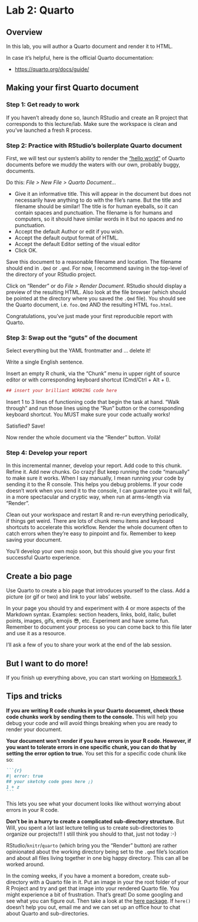 # Lab 2: Quarto


## Overview

In this lab, you will author a Quarto document and render it to HTML.

In case it’s helpful, here is the official Quarto documentation:

- <https://quarto.org/docs/guide/>

## Making your first Quarto document

### Step 1: Get ready to work

If you haven’t already done so, launch RStudio and create an R project
that corresponds to this lecture/lab. Make sure the workspace is clean
and you’ve launched a fresh R process.

### Step 2: Practice with RStudio’s boilerplate Quarto document

First, we will test our system’s ability to render the [“hello
world”](http://en.wikipedia.org/wiki/%22Hello,_world!%22_program) of
Quarto documents before we muddy the waters with our own, probably
buggy, documents.

Do this: *File \> New File \> Quarto Document…*

- Give it an informative title. This will appear in the document but
  does not necessarily have anything to do with the file’s name. But the
  title and filename should be similar! The title is for human eyeballs,
  so it can contain spaces and punctuation. The filename is for humans
  and computers, so it should have similar words in it but no spaces and
  no punctuation.
- Accept the default Author or edit if you wish.
- Accept the default output format of HTML.
- Accept the default Editor setting of the visual editor
- Click OK.

Save this document to a reasonable filename and location. The filename
should end in `.Qmd` or `.qmd`. For now, I recommend saving in the
top-level of the directory of your RStudio project.

Click on “Render” or do *File \> Render Document*. RStudio should
display a preview of the resulting HTML. Also look at the file browser
(which should be pointed at the directory where you saved the `.Qmd`
file). You should see the Quarto document, i.e. `foo.Qmd` AND the
resulting HTML `foo.html`.

Congratulations, you’ve just made your first reproducible report with
Quarto.

### Step 3: Swap out the “guts” of the document

Select everything but the YAML frontmatter and … delete it!

Write a single English sentence.

Insert an empty R chunk, via the “Chunk” menu in upper right of source
editor or with corresponding keyboard shortcut (Cmd/Ctrl + Alt + I).

``` r
## insert your brilliant WORKING code here
```

Insert 1 to 3 lines of functioning code that begin the task at hand.
“Walk through” and run those lines using the “Run” button or the
corresponding keyboard shortcut. You MUST make sure your code actually
works!

Satisfied? Save!

Now render the whole document via the “Render” button. Voilà!

### Step 4: Develop your report

In this incremental manner, develop your report. Add code to this chunk.
Refine it. Add new chunks. Go crazy! But keep running the code
“manually” to make sure it works. When I say manually, I mean running
your code by sending it to the R console. This helps you debug problems.
If your code doesn’t work when you send it to the console, I can
guarantee you it will fail, in a more spectacular and cryptic way, when
run at arms-length via “Render”.

Clean out your workspace and restart R and re-run everything
periodically, if things get weird. There are lots of chunk menu items
and keyboard shortcuts to accelerate this workflow. Render the whole
document often to catch errors when they’re easy to pinpoint and fix.
Remember to keep saving your document.

You’ll develop your own mojo soon, but this should give you your first
successful Quarto experience.

## Create a bio page

Use Quarto to create a bio page that introduces yourself to the class.
Add a picture (or gif or two) and link to your labs’ website.

In your page you should try and experiment with 4 or more aspects of the
Markdown syntax. Examples: section headers, links, bold, italic, bullet
points, images, gifs, emojis 😎, etc. Experiment and have some fun.
Remember to document your process so you can come back to this file
later and use it as a resource.

I’ll ask a few of you to share your work at the end of the lab session.

## But I want to do more!

If you finish up everything above, you can start working on [Homework
1](hw-01.md).

## Tips and tricks

**If you are writing R code chunks in your Quarto docuemnt, check those
code chunks work by sending them to the console.** This will help you
debug your code and will avoid things breaking when you are ready to
render your document.

**Your document won’t render if you have errors in your R code. However,
if you want to tolerate errors in one specific chunk, you can do that by
setting the error option to true.** You set this for a specific code
chunk like so:

```` markdown
```{r}
#| error: true
## your sketchy code goes here ;) 
1 + z
```
````

This lets you see what your document looks like without worrying about
errors in your R code.

**Don’t be in a hurry to create a complicated sub-directory structure.**
But Will, you spent a lot last lecture telling us to create
sub-directories to organize our projects!!! I still think you should to
that, just not today :-)

RStudio/`knitr`/`quarto` (which bring you the “Render” button) are
rather opinionated about the working directory being set to the `.qmd`
file’s location and about all files living together in one big happy
directory. This can all be worked around.

In the coming weeks, if you have a moment a boredom, create
sub-directory with a Quarto file in it. Put an image in your the root
folder of your R Project and try and get that image into your rendered
Quarto file. You might experience a bit of frustration. That’s great! Do
some googling and see what you can figure out. Then take a look at the
[here package](https://here.r-lib.org/). If `here()` doesn’t help you
out, email me and we can set up an office hour to chat about Quarto and
sub-directories.
